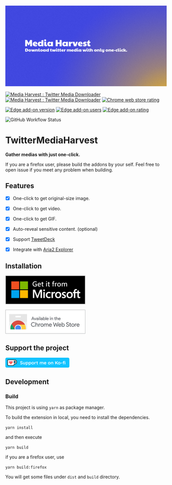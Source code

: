 ![TwitterMediaHarvest](./assets/open-graph.png)

[![Media Harvest : Twitter Media Downloader](https://img.shields.io/chrome-web-store/v/hpcgabhdlnapolkkjpejieegfpehfdok?color=00acee&style=for-the-badge)](https://chrome.google.com/webstore/detail/media-harvest-twitter-med/hpcgabhdlnapolkkjpejieegfpehfdok)
[![Media Harvest : Twitter Media Downloader](https://img.shields.io/chrome-web-store/users/hpcgabhdlnapolkkjpejieegfpehfdok?style=for-the-badge&color=007bc2)](https://chrome.google.com/webstore/detail/media-harvest-twitter-med/hpcgabhdlnapolkkjpejieegfpehfdok)
[![Chrome web store rating](https://img.shields.io/chrome-web-store/stars/hpcgabhdlnapolkkjpejieegfpehfdok?style=for-the-badge)](https://chrome.google.com/webstore/detail/media-harvest-twitter-med/hpcgabhdlnapolkkjpejieegfpehfdok)

[![Edge add-on version](https://img.shields.io/badge/dynamic/json?label=edge%20add-on&prefix=v&query=%24.version&url=https%3A%2F%2Fmicrosoftedge.microsoft.com%2Faddons%2Fgetproductdetailsbycrxid%2Fmmijhjnobkeodfgoobnlmnpjllmlibkb&style=for-the-badge&color=00acee)](https://microsoftedge.microsoft.com/addons/detail/media-harvest-twitter-m/mmijhjnobkeodfgoobnlmnpjllmlibkb)
[![Edge add-on users](https://img.shields.io/badge/dynamic/json?label=users&query=%24.activeInstallCount&url=https%3A%2F%2Fmicrosoftedge.microsoft.com%2Faddons%2Fgetproductdetailsbycrxid%2Fmmijhjnobkeodfgoobnlmnpjllmlibkb&style=for-the-badge&color=007bc2)](https://microsoftedge.microsoft.com/addons/detail/media-harvest-twitter-m/mmijhjnobkeodfgoobnlmnpjllmlibkb)
[![Edge add-on rating](https://img.shields.io/badge/dynamic/json?label=rating&suffix=/5&query=%24.averageRating&url=https%3A%2F%2Fmicrosoftedge.microsoft.com%2Faddons%2Fgetproductdetailsbycrxid%2Fmmijhjnobkeodfgoobnlmnpjllmlibkb&style=for-the-badge&color=00ce36)](https://microsoftedge.microsoft.com/addons/detail/media-harvest-twitter-m/mmijhjnobkeodfgoobnlmnpjllmlibkb)

![GitHub Workflow Status](https://img.shields.io/github/actions/workflow/status/EltonChou/TwitterMediaHarvest/test.yml?branch=main&style=flat-square)

# TwitterMediaHarvest
**Gather medias with just one-click.**

If you are a firefox user, please build the addons by your self. Feel free to open issue if you meet any problem when building.

## Features

- [x] One-click to get original-size image.
- [x] One-click to get video.
- [x] One-click to get GIF.
- [x] Auto-reveal sensitive content. (optional)
- [x] Support [TweetDeck](https://tweetdeck.twitter.com/)
- [x] Integrate with [Aria2 Explorer](https://chrome.google.com/webstore/detail/aria2-for-chrome/mpkodccbngfoacfalldjimigbofkhgjn)


## Installation
[![Microsoft store](assets/microsoft-badge.png)](https://microsoftedge.microsoft.com/addons/detail/media-harvest-twitter-m/mmijhjnobkeodfgoobnlmnpjllmlibkb)

[![Chrome web store](assets/chrome-badge.jpg)](https://chrome.google.com/webstore/detail/media-harvest-twitter-med/hpcgabhdlnapolkkjpejieegfpehfdok)

## Support the project

[![Support me on ko-fi](assets/ko-fi-badge.png)](https://ko-fi.com/eltonhy)

## Development
### Build
This project is using `yarn` as package manager.

To build the extension in local, you need to install the dependencies.

`yarn install`

and then execute

`yarn build`

if you are a firefox user, use

`yarn build:firefox`

You will get some files under `dist` and `build` directory.

